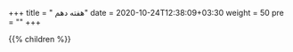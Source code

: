 +++
title = " هفته دهم"
date =  2020-10-24T12:38:09+03:30
weight = 50
pre = "<i class='fa fa-graduation-cap graduation_cap' ></i>"
+++

{{% children  %}}